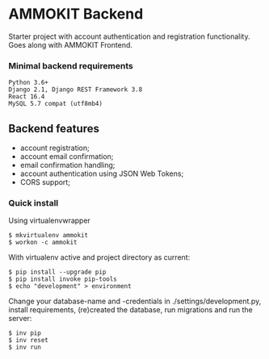 AMMOKIT Backend
===

Starter project with account authentication and registration functionality.
Goes along with AMMOKIT Frontend.

### Minimal backend requirements
```
Python 3.6+
Django 2.1, Django REST Framework 3.8
React 16.4
MySQL 5.7 compat (utf8mb4)
```

## Backend features
- account registration;
- account email confirmation;
- email confirmation handling;
- account authentication using JSON Web Tokens;
- CORS support;

### Quick install

Using virtualenvwrapper
```
$ mkvirtualenv ammokit
$ workon -c ammokit
```
With virtualenv active and project directory as current:
```
$ pip install --upgrade pip
$ pip install invoke pip-tools
$ echo "development" > environment
```
Change your database-name and -credentials in ./settings/development.py, install requirements, (re)created the database, run migrations and run the server:
```
$ inv pip
$ inv reset
$ inv run
```

